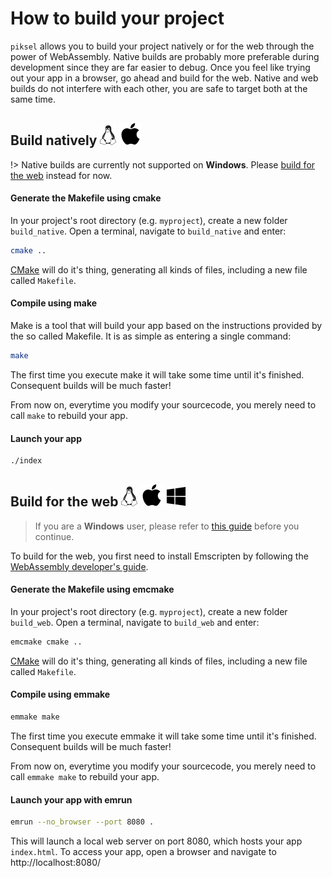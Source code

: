 # How to build your project

`piksel` allows you to build your project natively or for the web through the power of WebAssembly. Native builds are probably more preferable during development since they are far easier to debug. Once you feel like trying out your app in a browser, go ahead and build for the web. Native and web builds do not interfere with each other, you are safe to target both at the same time.

## Build natively ![linux](_media/Tux_mono.svg) ![macos](_media/Apple_logo_black.svg)

!> Native builds are currently not supported on **Windows**. Please [build for the web](gettingstarted/buildproject.md#build-for-the-web-img-srcgettingstarted_mediawindows_logo_2012-blacksvgdata-origin_mediawindows_logo_2012-blacksvg-altwindows) instead for now.

#### Generate the Makefile using cmake

In your project's root directory (e.g. `myproject`), create a new folder `build_native`. Open a terminal, navigate to `build_native` and enter:

```bash
cmake ..
```

[CMake](https://cmake.org/) will do it's thing, generating all kinds of files, including a new file called `Makefile`.

#### Compile using make

Make is a tool that will build your app based on the instructions provided by the so called Makefile. It is as simple as entering a single command:

```bash
make
```

The first time you execute make it will take some time until it's finished. Consequent builds will be much faster!

From now on, everytime you modify your sourcecode, you merely need to call `make` to rebuild your app.

#### Launch your app

```bash
./index
```

## Build for the web ![linux](_media/Tux_mono.svg) ![macos](_media/Apple_logo_black.svg) ![windows](_media/Windows_logo_2012-Black.svg)

>If you are a **Windows** user, please refer to [this guide](gettingstarted/buildonwindows.md#how-to-build-on-windows) before you continue.

To build for the web, you first need to install Emscripten by following the [WebAssembly developer's guide](https://webassembly.org/getting-started/developers-guide/).

#### Generate the Makefile using emcmake

In your project's root directory (e.g. `myproject`), create a new folder `build_web`. Open a terminal, navigate to `build_web` and enter:

```bash
emcmake cmake ..
```

[CMake](https://cmake.org/) will do it's thing, generating all kinds of files, including a new file called `Makefile`.

#### Compile using emmake

```bash
emmake make
```

The first time you execute emmake it will take some time until it's finished. Consequent builds will be much faster!

From now on, everytime you modify your sourcecode, you merely need to call `emmake make` to rebuild your app.

#### Launch your app with emrun

```bash
emrun --no_browser --port 8080 .
```

This will launch a local web server on port 8080, which hosts your app `index.html`. To access your app, open a browser and navigate to http://localhost:8080/
